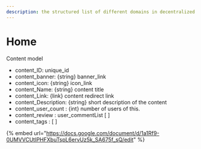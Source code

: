 ```yaml
---
description: the structured list of different domains in decentralized technologies.
---
```


# Home

Content model

* content\_ID: unique\_id
* content\_banner: {string} banner\_link
* content\_icon: {string} icon\_link
* content\_Name: {string} content title
* content\_Link: {link} content redirect link
* content\_Description: {string} short description of the content
* content\_user\_count : {int} number of users of this.&#x20;
* content\_review : user\_commentList \[ ]&#x20;
* content\_tags : \[ ]

{% embed url="https://docs.google.com/document/d/1a1Rf9-0UMVVCUtIPHFXbuTspL6ervUz5k_SA675f_sQ/edit" %}

